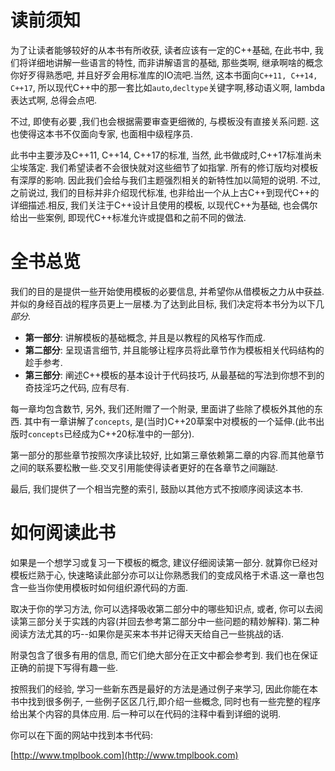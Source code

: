 # 读前须知



为了让读者能够较好的从本书有所收获, 读者应该有一定的C++基础, 在此书中, 我们将详细地讲解一些语言的特性, 而非讲解语言的基础, 那些类啊, 继承啊啥的概念你好歹得熟悉吧, 并且好歹会用标准库的IO流吧.当然, 这本书面向`C++11, C++14, C++17`, 所以现代C++中的那一套比如`auto`,`decltype`关键字啊,移动语义啊, lambda表达式啊, 总得会点吧.

不过, 即使有必要 ,我们也会根据需要审查更细微的, 与模板没有直接关系问题. 这也使得这本书不仅面向专家, 也面相中级程序员. 

此书中主要涉及C++11, C++14, C++17的标准, 当然, 此书做成时,C++17标准尚未尘埃落定. 我们希望读者不会很快就对这些细节了如指掌. 所有的修订版均对模板有深厚的影响. 因此我们会给与我们主题强烈相关的新特性加以简短的说明. 不过, 之前说过, 我们的目标并非介绍现代标准, 也非给出一个从上古C++到现代C++的详细描述.相反, 我们关注于C++设计且使用的模板, 以现代C++为基础, 也会偶尔给出一些案例, 即现代C++标准允许或提倡和之前不同的做法.





# 全书总览



我们的目的是提供一些开始使用模板的必要信息, 并希望你从借模板之力从中获益. 并似的身经百战的程序员更上一层楼.为了达到此目标, 我们决定将本书分为以下几*部分*.

- **第一部分**: 讲解模板的基础概念, 并且是以教程的风格写作而成.
- **第二部分**: 呈现语言细节, 并且能够让程序员将此章节作为模板相关代码结构的趁手参考.
- **第三部分**: 阐述C++模板的基本设计于代码技巧, 从最基础的写法到你想不到的奇技淫巧之代码, 应有尽有.

每一章均包含数节, 另外, 我们还附赠了一个附录, 里面讲了些除了模板外其他的东西. 其中有一章讲解了`concepts`, 是(当时)C++20草案中对模板的一个延伸.(此书出版时`concepts`已经成为C++20标准中的一部分).

第一部分的那些章节按照次序读比较好, 比如第三章依赖第二章的内容.而其他章节之间的联系要松散一些.交叉引用能使得读者更好的在各章节之间蹦跶.

最后, 我们提供了一个相当完整的索引, 鼓励以其他方式不按顺序阅读这本书. 



# 如何阅读此书

如果是一个想学习或复习一下模板的概念, 建议仔细阅读第一部分. 就算你已经对模板烂熟于心, 快速略读此部分亦可以让你熟悉我们的变成风格于术语.这一章也包含一些当你使用模板时如何组织源代码的方面.

取决于你的学习方法, 你可以选择吸收第二部分中的哪些知识点, 或者, 你可以去阅读第三部分关于实践的内容(并回去参考第二部分中一些问题的精妙解释). 第二种阅读方法尤其的巧--如果你是买来本书并记得天天给自己一些挑战的话.

附录包含了很多有用的信息, 而它们绝大部分在正文中都会参考到. 我们也在保证正确的前提下写得有趣一些.

按照我们的经验, 学习一些新东西是最好的方法是通过例子来学习, 因此你能在本书中找到很多例子, 一些例子区区几行,即介绍一些概念, 同时也有一些完整的程序给出某个内容的具体应用. 后一种可以在代码的注释中看到详细的说明.

你可以在下面的网站中找到本书代码:

[http://www.tmplbook.com](http://www.tmplbook.com)

